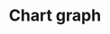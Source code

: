 ---
title: Chart graph
tags: ["chart", "graph", "statistics", "data", "analytics", "visualization", "trends"]
icon: chart-graph
svg: '<svg xmlns="http://www.w3.org/2000/svg" width="24" height="24" fill="none" viewBox="0 0 24 24" stroke-width="1.5" stroke-linecap="round" stroke-linejoin="round" stroke="currentColor"><path d="M3 3v18h18"/><path d="m19.8 7.8-6 6-3-3L6.6 15"/></svg>'
---
